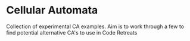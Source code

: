 
# Cellular Automata

Collection of experimental CA examples. Aim is to work through a few to find potential alternative CA's to use in Code Retreats
